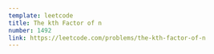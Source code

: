 ```yaml
---
template: leetcode
title: The kth Factor of n
number: 1492
link: https://leetcode.com/problems/the-kth-factor-of-n
---
```

